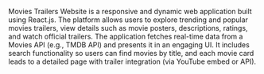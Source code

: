Movies Trailers Website is a responsive and dynamic web application built using React.js.
The platform allows users to explore trending and popular movies trailers, view details such as movie posters, descriptions, ratings, and watch official trailers.
The application fetches real-time data from a Movies API (e.g., TMDB API) and presents it in an engaging UI.
It includes search functionality so users can find movies by title, and each movie card leads to a detailed page with trailer integration (via YouTube embed or API).
